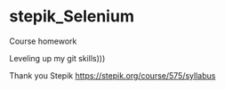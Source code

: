 # stepik_Selenium
Course homework

Leveling up my git skills)))

Thank you Stepik https://stepik.org/course/575/syllabus
